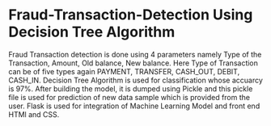 # Fraud-Transaction-Detection Using Decision Tree Algorithm

Fraud Transaction detection is done using 4 parameters namely Type of the Transaction, Amount, Old balance, New balance. Here Type of Transaction can be of five types again PAYMENT, TRANSFER, CASH_OUT, DEBIT, CASH_IN.
Decision Tree Algorithm is used for classification whose accuarcy is 97%.
After building the model, it is dumped using Pickle and this pickle file is used for prediction of new data sample which is provided from the user.
Flask is used for integration of Machine Learning Model and front end HTMl and CSS.
